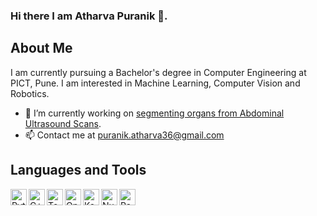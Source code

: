 ### Hi there I am Atharva Puranik 👋.

<!--
**ath2212/ath2212** is a ✨ _special_ ✨ repository because its `README.md` (this file) appears on your GitHub profile.

Here are some ideas to get you started:

- 🔭 I’m currently working on ...
- 🌱 I’m currently learning ...
- 👯 I’m looking to collaborate on ...
- 🤔 I’m looking for help with ...
- 💬 Ask me about ...
- 📫 How to reach me: ...
- 😄 Pronouns: ...
- ⚡ Fun fact: ...
-->
## About Me
I am currently pursuing a Bachelor's degree in Computer Engineering at PICT, Pune. I am interested in Machine Learning, Computer Vision and Robotics.

- 🔭 I’m currently working on [segmenting organs from Abdominal Ultrasound Scans][AUS_Segmentation].
- 📫 Contact me at puranik.atharva36@gmail.com 

## Languages and Tools
<img align="left" alt="Python" width="26px" src="https://user-images.githubusercontent.com/56021889/148019062-2700436e-2765-46bd-aaac-5241c4d478b5.jpg" />
<img align="left" alt="C++" width="26px" src="https://user-images.githubusercontent.com/56021889/148019127-a543807d-a4c1-433d-83d4-804b5887ef06.png" />
<img align="left" alt="Tensorflow" width="26px" src="https://user-images.githubusercontent.com/56021889/148018586-0c407039-d43d-4759-b54c-7acf20267692.png" />
<img align="left" alt="OpenCV" width="26px" src="https://user-images.githubusercontent.com/56021889/148020215-4d621921-fd54-45cb-ace8-c94a6e7692df.png" />
<img align="left" alt="Keras" width="26px" src="https://user-images.githubusercontent.com/56021889/148020151-53b33ef3-34f1-4209-8d7e-6e84ed81a519.png" />
<img align="left" alt="Numpy" width="26px" src="https://user-images.githubusercontent.com/56021889/148019199-ff30f559-85c1-47c6-b2dc-8a9e83ac4bfc.png" />
<img align="left" alt="Pandas" width="26px" src="https://user-images.githubusercontent.com/56021889/148019236-4abdf51c-91a2-4a98-a0b2-b0af786c9d3c.png" />

<!--
<img align="left" alt="Stats" src="https://github-readme-stats.vercel.app/api?username=ath2212&show_icons=true&hide_border=true" />
-->
<br />

[AUS_Segmentation]: https://github.com/ath2212/Abdominal-Ultrasound-Segmentation
